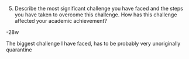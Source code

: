 5.  Describe the most significant challenge you have faced and the steps you have taken to overcome this challenge. How has this challenge affected your academic achievement?

-28w

The biggest challenge I have faced, has to be probably very unoriginally quarantine